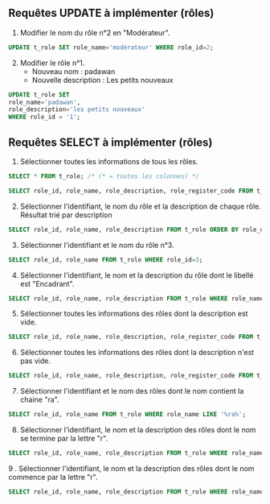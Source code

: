 ## Requêtes UPDATE à implémenter (rôles) 

1. Modifier le nom du rôle n°2 en "Modérateur".

```sql
UPDATE t_role SET role_name='modérateur' WHERE role_id=2;
```

2. Modifier le rôle n°1.
    - Nouveau nom : padawan
    - Nouvelle description : Les petits nouveaux 

```sql
UPDATE t_role SET 
role_name='padawan', 
role_description='les petits nouveaux' 
WHERE role_id = '1';
```


## Requêtes SELECT à implémenter (rôles)

1. Sélectionner toutes les informations de tous les rôles.

```sql
SELECT * FROM t_role; /* (* = toutes les colonnes) */

SELECT role_id, role_name, role_description, role_register_code FROM t_role ORDER BY role_description DESC , role_name ASC;
```

2. Sélectionner l'identifiant, le nom du rôle et la description de chaque rôle. Résultat trié par description

```sql
SELECT role_id, role_name, role_description FROM t_role ORDER BY role_description DESC;
```

3. Sélectionner l'identifiant et le nom du rôle n°3.

```sql
SELECT role_id, role_name FROM t_role WHERE role_id=3;
```

4. Sélectionner l'identifiant, le nom et la description du rôle dont le libellé est "Encadrant".

```sql
SELECT role_id, role_name, role_description FROM t_role WHERE role_name = 'modérateur';
```

5. Sélectionner toutes les informations des rôles dont la description est vide.

```sql
SELECT role_id, role_name, role_description, role_register_code FROM t_role WHERE role_description IS NULL OR role_description = '';
```

6. Sélectionner toutes les informations des rôles dont la description n'est pas vide.

```sql
SELECT role_id, role_name, role_description, role_register_code FROM t_role WHERE role_description IS NOT NULL AND role_description <> '';
```

7. Sélectionner l'identifiant et le nom des rôles dont le nom contient la chaine "ra".

```sql
SELECT role_id, role_name FROM t_role WHERE role_name LIKE '%ra%';
```

8. Sélectionner l'identifiant, le nom et la description des rôles dont le nom se termine par la lettre "r".

```sql
SELECT role_id, role_name, role_description FROM t_role WHERE role_name LIKE '%r' AND role_description IS NOT NULL;
```

9 . Sélectionner l'identifiant, le nom et la description des rôles dont le nom commence par la lettre "r".

```sql
SELECT role_id, role_name, role_description FROM t_role WHERE role_name LIKE 'r%';
```
